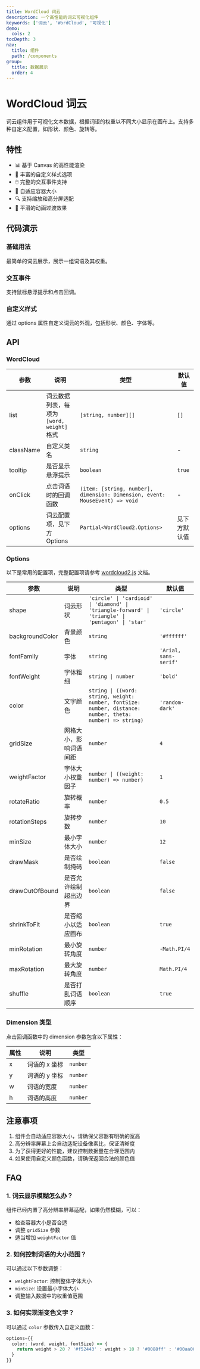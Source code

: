 ```yaml
---
title: WordCloud 词云
description: 一个高性能的词云可视化组件
keywords: ['词云', 'WordCloud', '可视化']
demo:
  cols: 2
tocDepth: 3
nav:
  title: 组件
  path: /components
group:
  title: 数据展示
  order: 4
---
```


# WordCloud 词云

词云组件用于可视化文本数据，根据词语的权重以不同大小显示在画布上。支持多种自定义配置，如形状、颜色、旋转等。

## 特性

- 📊 基于 Canvas 的高性能渲染
- 🎨 丰富的自定义样式选项
- 🖱️ 完整的交互事件支持
- 📱 自适应容器大小
- 🔍 支持缩放和高分屏适配
- 💫 平滑的动画过渡效果

## 代码演示

### 基础用法

最简单的词云展示，展示一组词语及其权重。

<code src="./demos/demo1.tsx"></code>

### 交互事件

支持鼠标悬浮提示和点击回调。

<code src="./demos/demo2.tsx"></code>

### 自定义样式

通过 options 属性自定义词云的外观，包括形状、颜色、字体等。

<code src="./demos/demo3.tsx"></code>

## API

### WordCloud

| 参数      | 说明                                       | 类型                                                                        | 默认值       |
| --------- | ------------------------------------------ | --------------------------------------------------------------------------- | ------------ |
| list      | 词云数据列表，每项为 `[word, weight]` 格式 | `[string, number][]`                                                        | `[]`         |
| className | 自定义类名                                 | `string`                                                                    | -            |
| tooltip   | 是否显示悬浮提示                           | `boolean`                                                                   | `true`       |
| onClick   | 点击词语时的回调函数                       | `(item: [string, number], dimension: Dimension, event: MouseEvent) => void` | -            |
| options   | 词云配置项，见下方 Options                 | `Partial<WordCloud2.Options>`                                               | 见下方默认值 |

### Options

以下是常用的配置项，完整配置项请参考 [wordcloud2.js](https://github.com/timdream/wordcloud2.js) 文档。

| 参数            | 说明                   | 类型                                                                                                      | 默认值                |
| --------------- | ---------------------- | --------------------------------------------------------------------------------------------------------- | --------------------- |
| shape           | 词云形状               | `'circle' \| 'cardioid' \| 'diamond' \| 'triangle-forward' \| 'triangle' \| 'pentagon' \| 'star'`         | `'circle'`            |
| backgroundColor | 背景颜色               | `string`                                                                                                  | `'#ffffff'`           |
| fontFamily      | 字体                   | `string`                                                                                                  | `'Arial, sans-serif'` |
| fontWeight      | 字体粗细               | `string \| number`                                                                                        | `'bold'`              |
| color           | 文字颜色               | `string \| ((word: string, weight: number, fontSize: number, distance: number, theta: number) => string)` | `'random-dark'`       |
| gridSize        | 网格大小，影响词语间距 | `number`                                                                                                  | `4`                   |
| weightFactor    | 字体大小权重因子       | `number \| ((weight: number) => number)`                                                                  | `1`                   |
| rotateRatio     | 旋转概率               | `number`                                                                                                  | `0.5`                 |
| rotationSteps   | 旋转步数               | `number`                                                                                                  | `10`                  |
| minSize         | 最小字体大小           | `number`                                                                                                  | `12`                  |
| drawMask        | 是否绘制掩码           | `boolean`                                                                                                 | `false`               |
| drawOutOfBound  | 是否允许绘制超出边界   | `boolean`                                                                                                 | `false`               |
| shrinkToFit     | 是否缩小以适应画布     | `boolean`                                                                                                 | `true`                |
| minRotation     | 最小旋转角度           | `number`                                                                                                  | `-Math.PI/4`          |
| maxRotation     | 最大旋转角度           | `number`                                                                                                  | `Math.PI/4`           |
| shuffle         | 是否打乱词语顺序       | `boolean`                                                                                                 | `true`                |

### Dimension 类型

点击回调函数中的 dimension 参数包含以下属性：

| 属性 | 说明          | 类型     |
| ---- | ------------- | -------- |
| x    | 词语的 x 坐标 | `number` |
| y    | 词语的 y 坐标 | `number` |
| w    | 词语的宽度    | `number` |
| h    | 词语的高度    | `number` |

## 注意事项

1. 组件会自动适应容器大小，请确保父容器有明确的宽高
2. 高分辨率屏幕上会自动适配设备像素比，保证清晰度
3. 为了获得更好的性能，建议控制数据量在合理范围内
4. 如果使用自定义颜色函数，请确保返回合法的颜色值

## FAQ

### 1. 词云显示模糊怎么办？

组件已经内置了高分辨率屏幕适配，如果仍然模糊，可以：

- 检查容器大小是否合适
- 调整 `gridSize` 参数
- 适当增加 `weightFactor` 值

### 2. 如何控制词语的大小范围？

可以通过以下参数调整：

- `weightFactor`: 控制整体字体大小
- `minSize`: 设置最小字体大小
- 调整输入数据中的权重值范围

### 3. 如何实现渐变色文字？

可以通过 `color` 参数传入自定义函数：

```ts
options={{
  color: (word, weight, fontSize) => {
    return weight > 20 ? '#f52443' : weight > 10 ? '#0088ff' : '#00aa00';
  }
}}
```
